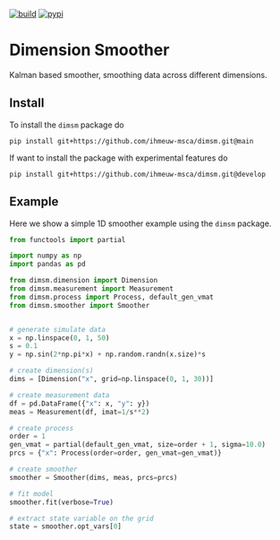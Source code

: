 [![build](https://github.com/ihmeuw-msca/dimsm/actions/workflows/build.yml/badge.svg)](https://github.com/ihmeuw-msca/dimsm/actions/workflows/build.yml)
[![pypi](https://badge.fury.io/py/dimsm.svg)](https://badge.fury.io/py/dimsm)

# Dimension Smoother

Kalman based smoother, smoothing data across different dimensions.

## Install

To install the `dimsm` package do

```
pip install git+https://github.com/ihmeuw-msca/dimsm.git@main
```

If want to install the package with experimental features do

```
pip install git+https://github.com/ihmeuw-msca/dimsm.git@develop
```

## Example

Here we show a simple 1D smoother example using the `dimsm` package.

```Python
from functools import partial

import numpy as np
import pandas as pd

from dimsm.dimension import Dimension
from dimsm.measurement import Measurement
from dimsm.process import Process, default_gen_vmat
from dimsm.smoother import Smoother


# generate simulate data
x = np.linspace(0, 1, 50)
s = 0.1
y = np.sin(2*np.pi*x) + np.random.randn(x.size)*s

# create dimension(s)
dims = [Dimension("x", grid=np.linspace(0, 1, 30))]

# create measurement data
df = pd.DataFrame({"x": x, "y": y})
meas = Measurement(df, imat=1/s**2)

# create process
order = 1
gen_vmat = partial(default_gen_vmat, size=order + 1, sigma=10.0)
prcs = {"x": Process(order=order, gen_vmat=gen_vmat)}

# create smoother
smoother = Smoother(dims, meas, prcs=prcs)

# fit model
smoother.fit(verbose=True)

# extract state variable on the grid
state = smoother.opt_vars[0]
```
